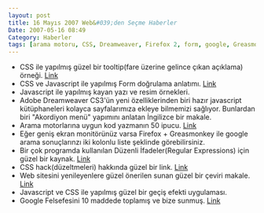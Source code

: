 ```yaml
---
layout: post
title: 16 Mayıs 2007 Web&#039;den Seçme Haberler
Date: 2007-05-16 08:49
Category: Haberler
tags: [arama motoru, CSS, Dreamweaver, Firefox 2, form, google, Greasmonkey, Haberler, regular-expression, tooltip]
---
```


-   CSS ile yapılmış güzel bir tooltip(fare üzerine gelince çıkan
    açıklama) örneği. [Link][]
-   CSS ve Javascript ile yapılmış Form doğrulama anlatımı. [Link][1]
-   Javascript ile yapılmış kayan yazı ve resim örnekleri.
-   Adobe Dreamweaver CS3'ün yeni özelliklerinden biri hazır javascript
    kütüphaneleri kolayca sayfalarımıza ekleye bilmemizi sağlıyor.
    Bunlardan biri "Akordiyon menü" yapımını anlatan İngilizce bir
    makale.
-   Arama motorlarına uygun kod yazmanın 50 ipucu. [Link][4]
-   Eğer geniş ekran monitörünüz varsa Firefox + Greasmonkey ile google
    arama sonuçlarınzı iki kolonlu liste şeklinde görebilirsiniz.
-   Bir çok programda kullanılan Düzenli İfadeler(Regular Expressions)
    için güzel bir kaynak. [Link][6]
-   CSS hack(düzeltmeleri) hakkında güzel bir link. [Link][7]
-   Web sitesini yenileyenlere güzel önerilen sunan güzel bir çeviri
    makale. [Link][8]
-   Javascript ve CSS ile yapılmış güzel bir geçiş efekti uygulaması.
-   Google Felsefesini 10 maddede toplamış ve bize sunmuş. [Link][10]


  [Link]: http://www.cssplay.co.uk/menu/tooltips.html "Link"
  [1]: http://www.askthecssguy.com/2007/05/validation_hints_for_your_form_1.html
  [4]: http://www.sonicko.com/blog/2007/04/12/top-50-seo-tips-tricks-and-suggestions/
  [6]: http://regexlib.com/Default.aspx "Link"
  [7]: http://www.solidstategroup.com/page/1592 "Link"
  [8]: http://www.bildirgec.org/yazi/sitenizi-yenilerken-dikkat-edilecekler
  [10]: http://www.google.com/corporate/today.html "Link"

